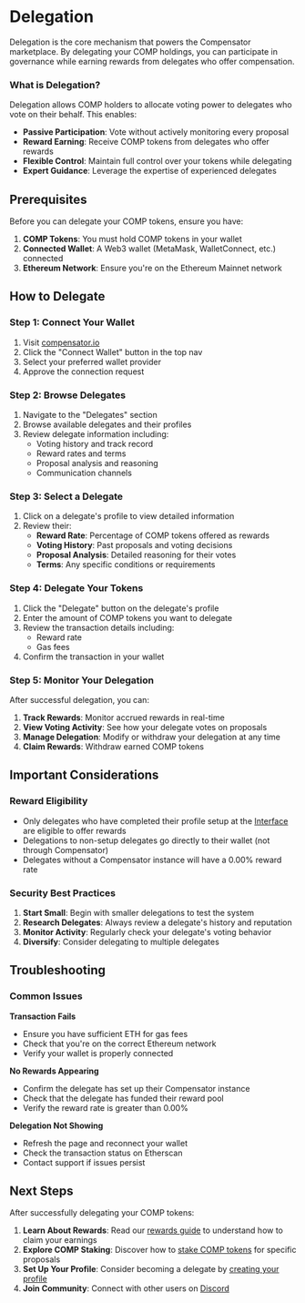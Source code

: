 # Delegation

Delegation is the core mechanism that powers the Compensator marketplace. By delegating your COMP holdings, you can participate in governance while earning rewards from delegates who offer compensation.

### What is Delegation?

Delegation allows COMP holders to allocate voting power to delegates who vote on their behalf. This enables:

- **Passive Participation**: Vote without actively monitoring every proposal
- **Reward Earning**: Receive COMP tokens from delegates who offer rewards
- **Flexible Control**: Maintain full control over your tokens while delegating
- **Expert Guidance**: Leverage the expertise of experienced delegates

<!-- ![Delegation Overview](/img/delegation-overview.png)
<p style={{ textAlign: 'center', opacity: 0.7, marginTop: '-6px' }}>
  <em>How delegation works in the Compensator ecosystem</em>
</p> -->

## Prerequisites

Before you can delegate your COMP tokens, ensure you have:

1. **COMP Tokens**: You must hold COMP tokens in your wallet
2. **Connected Wallet**: A Web3 wallet (MetaMask, WalletConnect, etc.) connected
3. **Ethereum Network**: Ensure you're on the Ethereum Mainnet network

<!-- ![Prerequisites Checklist](/img/delegation-prerequisites.png)
<p style={{ textAlign: 'center', opacity: 0.7, marginTop: '-6px' }}>
  <em>Required setup before delegation</em>
</p> -->

## How to Delegate

### Step 1: Connect Your Wallet

1. Visit [compensator.io](https://compensator.io)
2. Click the "Connect Wallet" button in the top nav
3. Select your preferred wallet provider
4. Approve the connection request

<!-- ![Wallet Connection](/img/wallet-connection.png)
<p style={{ textAlign: 'center', opacity: 0.7, marginTop: '-6px' }}>
  <em>Connecting your wallet to Compensator</em>
</p> -->

### Step 2: Browse Delegates

1. Navigate to the "Delegates" section
2. Browse available delegates and their profiles
3. Review delegate information including:
   - Voting history and track record
   - Reward rates and terms
   - Proposal analysis and reasoning
   - Communication channels

<!-- ![Delegate Browser](/img/delegate-browser.png)
<p style={{ textAlign: 'center', opacity: 0.7, marginTop: '-6px' }}>
  <em>Exploring available delegates and their profiles</em>
</p> -->

### Step 3: Select a Delegate

1. Click on a delegate's profile to view detailed information
2. Review their:
   - **Reward Rate**: Percentage of COMP tokens offered as rewards
   - **Voting History**: Past proposals and voting decisions
   - **Proposal Analysis**: Detailed reasoning for their votes
   - **Terms**: Any specific conditions or requirements

<!-- ![Delegate Profile](/img/delegate-profile.png)
<p style={{ textAlign: 'center', opacity: 0.7, marginTop: '-6px' }}>
  <em>Detailed delegate profile with voting history and rewards</em>
</p> -->

### Step 4: Delegate Your Tokens

1. Click the "Delegate" button on the delegate's profile
2. Enter the amount of COMP tokens you want to delegate
3. Review the transaction details including:
   - Reward rate
   - Gas fees
4. Confirm the transaction in your wallet

<!-- ![Delegation Transaction](/img/delegation-transaction.png)
<p style={{ textAlign: 'center', opacity: 0.7, marginTop: '-6px' }}>
  <em>Confirming your delegation transaction</em>
</p> -->

### Step 5: Monitor Your Delegation

After successful delegation, you can:

1. **Track Rewards**: Monitor accrued rewards in real-time
2. **View Voting Activity**: See how your delegate votes on proposals
3. **Manage Delegation**: Modify or withdraw your delegation at any time
4. **Claim Rewards**: Withdraw earned COMP tokens

<!-- ![Delegation Dashboard](/img/delegation-dashboard.png)
<p style={{ textAlign: 'center', opacity: 0.7, marginTop: '-6px' }}>
  <em>Your delegation dashboard showing rewards and voting activity</em>
</p> -->

## Important Considerations

### Reward Eligibility

- Only delegates who have completed their profile setup at the [Interface](https://compensator.io/profile) are eligible to offer rewards
- Delegations to non-setup delegates go directly to their wallet (not through Compensator)
- Delegates without a Compensator instance will have a 0.00% reward rate

### Security Best Practices

1. **Start Small**: Begin with smaller delegations to test the system
2. **Research Delegates**: Always review a delegate's history and reputation
3. **Monitor Activity**: Regularly check your delegate's voting behavior
4. **Diversify**: Consider delegating to multiple delegates

<!-- ![Security Guidelines](/img/delegation-security.png)
<p style={{ textAlign: 'center', opacity: 0.7, marginTop: '-6px' }}>
  <em>Security best practices for safe delegation</em>
</p> -->

## Troubleshooting

### Common Issues

**Transaction Fails**
- Ensure you have sufficient ETH for gas fees
- Check that you're on the correct Ethereum network
- Verify your wallet is properly connected

**No Rewards Appearing**
- Confirm the delegate has set up their Compensator instance
- Check that the delegate has funded their reward pool
- Verify the reward rate is greater than 0.00%

**Delegation Not Showing**
- Refresh the page and reconnect your wallet
- Check the transaction status on Etherscan
- Contact support if issues persist

<!-- ![Troubleshooting Guide](/img/delegation-troubleshooting.png)
<p style={{ textAlign: 'center', opacity: 0.7, marginTop: '-6px' }}>
  <em>Common issues and their solutions</em>
</p> -->

## Next Steps

After successfully delegating your COMP tokens:

1. **Learn About Rewards**: Read our [rewards guide](./rewards) to understand how to claim your earnings
2. **Explore COMP Staking**: Discover how to [stake COMP tokens](./staking) for specific proposals
3. **Set Up Your Profile**: Consider becoming a delegate by [creating your profile](./profiles)
4. **Join Community**: Connect with other users on [Discord](https://compound.finance/discord)